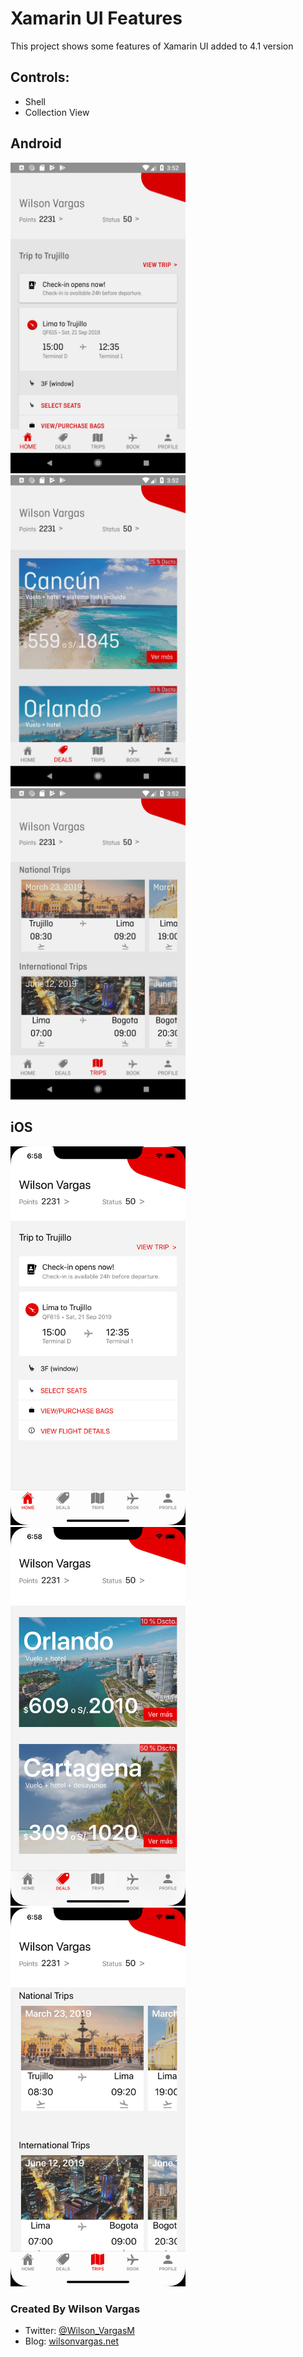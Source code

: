 # Xamarin UI Features

This project shows some features of Xamarin UI added to 4.1 version

## Controls:
- Shell
- Collection View

## Android

<p float="left">
  <img src="https://github.com/wilsonvargas/BuildCommunityXamarinNews/raw/master/images/android1.png" width="280" />
  <img src="https://github.com/wilsonvargas/BuildCommunityXamarinNews/raw/master/images/android2.png" width="280" /> 
  <img src="https://github.com/wilsonvargas/BuildCommunityXamarinNews/raw/master/images/android3.png" width="280" />
</p>


## iOS

<p float="left">
  <img src="https://github.com/wilsonvargas/BuildCommunityXamarinNews/raw/master/images/ios1.png" width="280" />
  <img src="https://github.com/wilsonvargas/BuildCommunityXamarinNews/raw/master/images/ios2.png" width="280" /> 
  <img src="https://github.com/wilsonvargas/BuildCommunityXamarinNews/raw/master/images/ios3.png" width="280" />
</p>

### Created By Wilson Vargas
* Twitter: [@Wilson_VargasM](http://twitter.com/Wilson_VargasM)
* Blog: [wilsonvargas.net](https://wilsonvargas.net)
